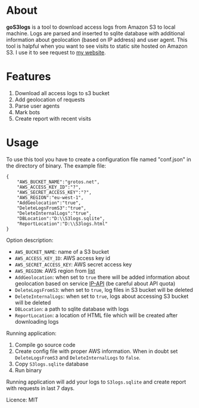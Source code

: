 # About
**goS3logs** is a tool to download access logs from Amazon S3 to local machine. Logs are parsed and inserted to sqlite database with additional information about geolocation (based on IP address) and user agent.
This tool is halpful when you want to see visits to static site hosted on Amazon S3. I use it to see request to [my website](http://grotos.net).

# Features
1. Download all access logs to s3 bucket
2. Add geolocation of requests
3. Parse user agents
4. Mark bots
5. Create report with recent visits

# Usage
To use this tool you have to create a configuration file named "conf.json" in the directory of binary.
The example file:

    {
    	"AWS_BUCKET_NAME":"grotos.net",
    	"AWS_ACCESS_KEY_ID":"?",
    	"AWS_SECRET_ACCESS_KEY":"?",
    	"AWS_REGION":"eu-west-1",
    	"AddGeolocation":"true",
    	"DeleteLogsFromS3":"true",
    	"DeleteInternalLogs":"true",
    	"DBLocation":"D:\\S3logs.sqlite",
    	"ReportLocation":"D:\\S3logs.html"
    }

Option description:

* `AWS_BUCKET_NAME`: name of a S3 bucket
* `AWS_ACCESS_KEY_ID`: AWS access key id
* `AWS_SECRET_ACCESS_KEY`: AWS secret access key
* `AWS_REGION`: AWS region from [list](http://docs.aws.amazon.com/AWSEC2/latest/UserGuide/using-regions-availability-zones.html#concepts-available-regions)
* `AddGeolocation`: when set to `true` there will be added information about geolocation based on service [IP-API](http://ip-api.com) (be careful about API quota)
* `DeleteLogsFromS3`: when set to `true`, log files in S3 bucket will be deleted
* `DeleteInternalLogs`: when set to `true`, logs about accessing S3 bucket will be deleted
* `DBLocation`: a path to sqlite database with logs
* `ReportLocation`: a location of HTML file which will be created after downloading logs

Running application:

1. Compile go source code
2. Create config file with proper AWS information. When in doubt set `DeleteLogsFromS3` and `DeleteInternalLogs` to `false`.
3. Copy `S3logs.sqlite` database
4. Run binary

Running application will add your logs to `S3logs.sqlite` and create report with requests in last 7 days.

Licence: MIT